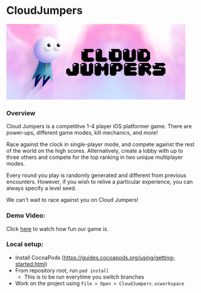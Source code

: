 # CloudJumpers

<p><img src="docs/images/banner.png"/></p>

### Overview

Cloud Jumpers is a competitive 1-4 player iOS platformer game. There are power-ups, different game modes, kill mechanics, and more!

Race against the clock in single-player mode, and compete against the rest of the world on the high scores. 
Alternatively, create a lobby with up to three others and compete for the top ranking in two unique multiplayer modes.

Every round you play is randomly generated and different from previous encounters. 
However, if you wish to relive a particular experience, you can always specify a level seed.

We can't wait to race against you on Cloud Jumpers!

### Demo Video:

Click [here](https://www.youtube.com/watch?v=gXo2XJlhLiM) to watch how fun our game is.

### Local setup:
- Install CocoaPods (https://guides.cocoapods.org/using/getting-started.html)
- From repository root, run `pod install`
  - This is to be run everytime you switch branches
- Work on the project using `File > Open > CloudJumpers.xcworkspace`
